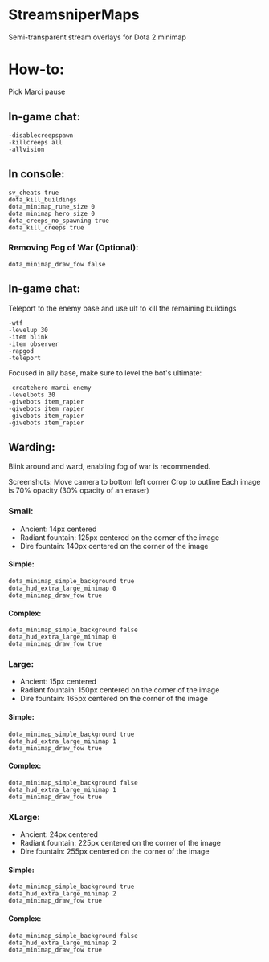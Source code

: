 # StreamsniperMaps
 Semi-transparent stream overlays for Dota 2 minimap

# How-to:
Pick Marci
pause

## In-game chat:
```
-disablecreepspawn
-killcreeps all
-allvision
```

## In console:
```
sv_cheats true
dota_kill_buildings
dota_minimap_rune_size 0
dota_minimap_hero_size 0
dota_creeps_no_spawning true
dota_kill_creeps true
```

### Removing Fog of War (Optional):
```
dota_minimap_draw_fow false
```

## In-game chat:
Teleport to the enemy base and use ult to kill the remaining buildings

```
-wtf
-levelup 30
-item blink
-item observer
-rapgod
-teleport
```

Focused in ally base, make sure to level the bot's ultimate:
```
-createhero marci enemy
-levelbots 30
-givebots item_rapier
-givebots item_rapier
-givebots item_rapier
-givebots item_rapier
```


## Warding:
Blink around and ward, enabling fog of war is recommended.

Screenshots:
Move camera to bottom left corner
Crop to outline
Each image is 70% opacity (30% opacity of an eraser)

### Small:
- Ancient: 14px centered
- Radiant fountain: 125px centered on the corner of the image
- Dire fountain: 140px centered on the corner of the image

#### Simple:
```
dota_minimap_simple_background true
dota_hud_extra_large_minimap 0
dota_minimap_draw_fow true
```
#### Complex:
```
dota_minimap_simple_background false
dota_hud_extra_large_minimap 0
dota_minimap_draw_fow true
```

### Large:
- Ancient: 15px centered
- Radiant fountain: 150px centered on the corner of the image
- Dire fountain: 165px centered on the corner of the image

#### Simple:
```
dota_minimap_simple_background true
dota_hud_extra_large_minimap 1
dota_minimap_draw_fow true
```
#### Complex:
```
dota_minimap_simple_background false
dota_hud_extra_large_minimap 1
dota_minimap_draw_fow true
```


### XLarge:
- Ancient: 24px centered
- Radiant fountain: 225px centered on the corner of the image
- Dire fountain: 255px centered on the corner of the image

#### Simple:
```
dota_minimap_simple_background true
dota_hud_extra_large_minimap 2
dota_minimap_draw_fow true
```
#### Complex:
```
dota_minimap_simple_background false
dota_hud_extra_large_minimap 2
dota_minimap_draw_fow true
```
